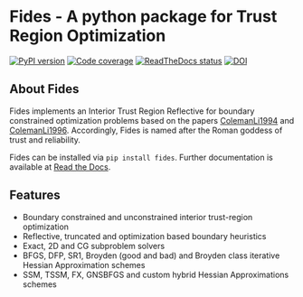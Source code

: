 # Fides - A python package for Trust Region Optimization

<a href="https://badge.fury.io/py/fides">
  <img src="https://badge.fury.io/py/fides.svg" alt="PyPI version"></a>
<a href="https://codecov.io/gh/fides-dev/fides">
  <img src="https://codecov.io/gh/fides-dev/fides/branch/master/graph/badge.svg" alt="Code coverage"></a>
<a href="https://fides-optimizer.readthedocs.io/en/latest/?badge=latest">
 <img src="https://readthedocs.org/projects/fides-optimizer/badge/?version=latest" alt="ReadTheDocs status"></a>
<a href="https://zenodo.org/badge/latestdoi/312057973">
 <img src="https://zenodo.org/badge/312057973.svg" alt="DOI"></a>

## About Fides

Fides implements an Interior Trust Region Reflective for boundary constrained
optimization problems based on the papers
[ColemanLi1994](https://doi.org/10.1007/BF01582221) and
[ColemanLi1996](http://dx.doi.org/10.1137/0806023). Accordingly, Fides is named
after the Roman goddess of trust and
reliability.

Fides can be installed via `pip install fides`. Further documentation is
 available at [Read the Docs](https://fides-optimizer.readthedocs.io/).
 
 
## Features


* Boundary constrained and unconstrained interior trust-region optimization
* Reflective, truncated and optimization based boundary heuristics
* Exact, 2D and CG subproblem solvers
* BFGS, DFP, SR1, Broyden (good and bad) and Broyden class iterative
 Hessian Approximation schemes
* SSM, TSSM, FX, GNSBFGS and custom hybrid Hessian Approximations schemes

